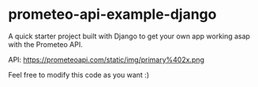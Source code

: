 # prometeo-api-example-django
A quick starter project built with Django  to get your own app working asap with the Prometeo API.

API: https://prometeoapi.com/static/img/primary%402x.png 


Feel free to modify this code as you want :)

